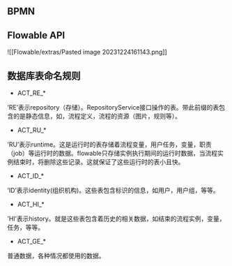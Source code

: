 
## BPMN





## Flowable API


![[Flowable/extras/Pasted image 20231224161143.png]]



## 数据库表命名规则

- ACT_RE_*

’RE’表示repository（存储）。RepositoryService接口操作的表。带此前缀的表包含的是静态信息，如，流程定义，流程的资源（图片，规则等）。

- ACT_RU_*

’RU’表示runtime。这是运行时的表存储着流程变量，用户任务，变量，职责（job）等运行时的数据。flowable只存储实例执行期间的运行时数据，当流程实例结束时，将删除这些记录。这就保证了这些运行时的表小且快。

- ACT_ID_*

’ID’表示identity(组织机构)。这些表包含标识的信息，如用户，用户组，等等。

- ACT_HI_*

’HI’表示history。就是这些表包含着历史的相关数据，如结束的流程实例，变量，任务，等等。

- ACT_GE_*

普通数据，各种情况都使用的数据。